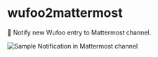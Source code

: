 # wufoo2mattermost
🔔 Notify new Wufoo entry to Mattermost channel.

![Sample Notification in Mattermost channel](https://github.com/mitou/wufoo2mattermost/blob/main/notification_sample.png?raw=true)
